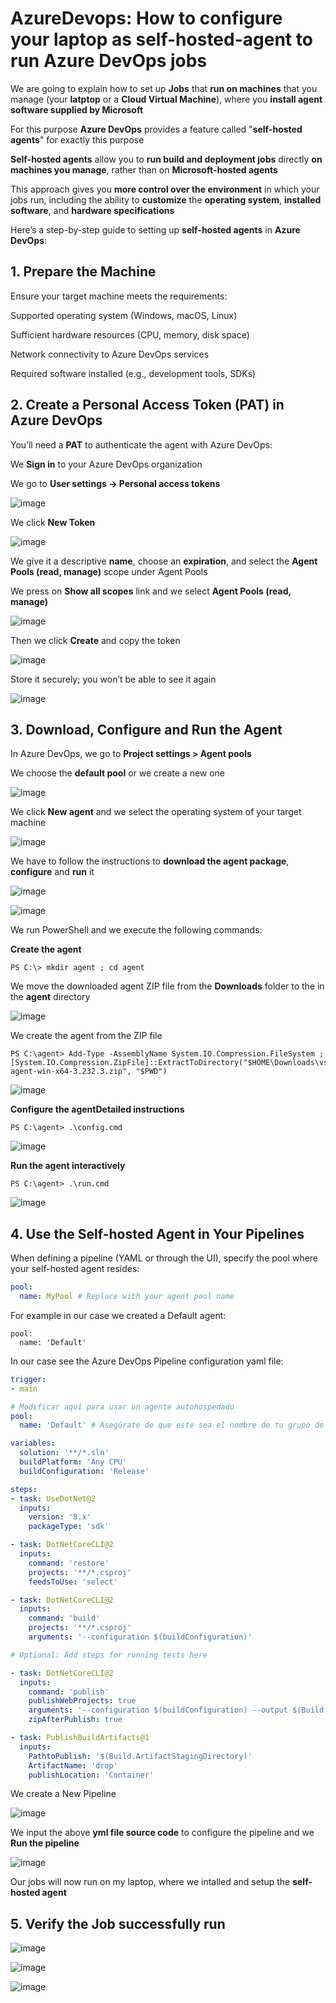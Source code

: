 # AzureDevops: How to configure your laptop as self-hosted-agent to run Azure DevOps jobs

We are going to explain how to set up **Jobs** that **run on machines** that you manage (your **latptop** or a **Cloud Virtual Machine**), where you **install agent software supplied by Microsoft**

For this purpose **Azure DevOps** provides a feature called "**self-hosted agents**" for exactly this purpose 

**Self-hosted agents** allow you to **run build and deployment jobs** directly **on machines you manage**, rather than on **Microsoft-hosted agents** 

This approach gives you **more control over the environment** in which your jobs run, including the ability to **customize** the **operating system**, **installed software**, and **hardware specifications**

Here’s a step-by-step guide to setting up **self-hosted agents** in **Azure DevOps**:

## 1. Prepare the Machine

Ensure your target machine meets the requirements:

Supported operating system (Windows, macOS, Linux)

Sufficient hardware resources (CPU, memory, disk space)

Network connectivity to Azure DevOps services

Required software installed (e.g., development tools, SDKs)

## 2. Create a Personal Access Token (PAT) in Azure DevOps

You’ll need a **PAT** to authenticate the agent with Azure DevOps:

We **Sign in** to your Azure DevOps organization

We go to **User settings -> Personal access tokens**

![image](https://github.com/luiscoco/AzureDevops_Sample4_Configure_your_laptop_as_self-hosted-agent/assets/32194879/b39a75f7-6e53-4cfa-9456-7abea6d19df6)

We click **New Token**

![image](https://github.com/luiscoco/AzureDevops_Sample4_Configure_your_laptop_as_self-hosted-agent/assets/32194879/2b9e192e-758a-4c32-9c38-b2ce7e95bfd5)

We give it a descriptive **name**, choose an **expiration**, and select the **Agent Pools (read, manage)** scope under Agent Pools

We press on **Show all scopes** link and we select **Agent Pools (read, manage)**

![image](https://github.com/luiscoco/AzureDevops_Sample4_Configure_your_laptop_as_self-hosted-agent/assets/32194879/afe2560a-fc00-4006-8012-3c47232861e0)

Then we click **Create** and copy the token

![image](https://github.com/luiscoco/AzureDevops_Sample4_Configure_your_laptop_as_self-hosted-agent/assets/32194879/5b1e8ff8-d64e-4e02-bbed-1e5af547c3b9)

Store it securely; you won’t be able to see it again

![image](https://github.com/luiscoco/AzureDevops_Sample4_Configure_your_laptop_as_self-hosted-agent/assets/32194879/50e81727-96f9-41e6-9e24-2eb8cc34be84)

## 3. Download, Configure and Run the Agent

In Azure DevOps, we go to **Project settings > Agent pools**

We choose the **default pool** or we create a new one

![image](https://github.com/luiscoco/AzureDevops_Sample4_Configure_your_laptop_as_self-hosted-agent/assets/32194879/a7319621-1ef8-4d6e-bc8d-1944c9aaaa9c)

We click **New agent** and we select the operating system of your target machine

![image](https://github.com/luiscoco/AzureDevops_Sample4_Configure_your_laptop_as_self-hosted-agent/assets/32194879/f856b1f7-92ed-4cf9-91a9-6800afeb5a3f)

We have to follow the instructions to **download the agent package**, **configure** and **run** it

![image](https://github.com/luiscoco/AzureDevops_Sample4_Configure_your_laptop_as_self-hosted-agent/assets/32194879/d87a5a6e-12e6-4b1d-bf3d-1f9f3e317f78)

![image](https://github.com/luiscoco/AzureDevops_Sample4_Configure_your_laptop_as_self-hosted-agent/assets/32194879/054289e5-9342-4d81-8aaa-f1d11b072953)

We run PowerShell and we execute the following commands:

**Create the agent**

```
PS C:\> mkdir agent ; cd agent
```

We move the downloaded agent ZIP file from the **Downloads** folder to the in the **agent** directory

![image](https://github.com/luiscoco/AzureDevops_Sample4_Configure_your_laptop_as_self-hosted-agent/assets/32194879/48cb735a-acc7-4214-97e2-b6a3f70dce69)

We create the agent from the ZIP file

```
PS C:\agent> Add-Type -AssemblyName System.IO.Compression.FileSystem ; [System.IO.Compression.ZipFile]::ExtractToDirectory("$HOME\Downloads\vsts-agent-win-x64-3.232.3.zip", "$PWD")
```

![image](https://github.com/luiscoco/AzureDevops_Sample4_Configure_your_laptop_as_self-hosted-agent/assets/32194879/890cf46f-6ce0-437c-943e-902f3c7ace37)

**Configure the agentDetailed instructions**

```
PS C:\agent> .\config.cmd
```

![image](https://github.com/luiscoco/AzureDevops_Sample4_Configure_your_laptop_as_self-hosted-agent/assets/32194879/499eb45a-f5cf-49ce-9b59-f8242bc9d7ee)

**Run the agent interactively**

```
PS C:\agent> .\run.cmd
```

![image](https://github.com/luiscoco/AzureDevops_Sample4_Configure_your_laptop_as_self-hosted-agent/assets/32194879/aab84909-a9a3-44cd-894a-196cbb3d9c13)

## 4. Use the Self-hosted Agent in Your Pipelines

When defining a pipeline (YAML or through the UI), specify the pool where your self-hosted agent resides:

```yaml
pool:
  name: MyPool # Replace with your agent pool name
```

For example in our case we created a Default agent:

```
pool:
  name: 'Default'
```

In our case see the Azure DevOps Pipeline configuration yaml file:

```yaml
trigger:
- main

# Modificar aquí para usar un agente autohospedado
pool:
  name: 'Default' # Asegúrate de que este sea el nombre de tu grupo de agentes autohospedados

variables:
  solution: '**/*.sln'
  buildPlatform: 'Any CPU'
  buildConfiguration: 'Release'

steps:
- task: UseDotNet@2
  inputs:
    version: '8.x'
    packageType: 'sdk'

- task: DotNetCoreCLI@2
  inputs:
    command: 'restore'
    projects: '**/*.csproj'
    feedsToUse: 'select'

- task: DotNetCoreCLI@2
  inputs:
    command: 'build'
    projects: '**/*.csproj'
    arguments: '--configuration $(buildConfiguration)'

# Optional: Add steps for running tests here

- task: DotNetCoreCLI@2
  inputs:
    command: 'publish'
    publishWebProjects: true
    arguments: '--configuration $(buildConfiguration) --output $(Build.ArtifactStagingDirectory)'
    zipAfterPublish: true

- task: PublishBuildArtifacts@1
  inputs:
    PathtoPublish: '$(Build.ArtifactStagingDirectory)'
    ArtifactName: 'drop'
    publishLocation: 'Container'
```

We create a New Pipeline

![image](https://github.com/luiscoco/AzureDevops_Sample4_Configure_your_laptop_as_self-hosted-agent/assets/32194879/9340902f-7d63-4d8c-84c3-52fb615fbb1c)

We input the above **yml file source code** to configure the pipeline and we **Run the pipeline**

![image](https://github.com/luiscoco/AzureDevops_Sample4_Configure_your_laptop_as_self-hosted-agent/assets/32194879/77d44e54-07bf-4614-bdcd-9434bb2ed2a1)

Our jobs will now run on my laptop, where we intalled and setup the **self-hosted agent**

## 5. Verify the Job successfully run

![image](https://github.com/luiscoco/AzureDevops_Sample4_Configure_your_laptop_as_self-hosted-agent/assets/32194879/a4ec4763-95c9-4781-b021-170c52f3cd30)

![image](https://github.com/luiscoco/AzureDevops_Sample4_Configure_your_laptop_as_self-hosted-agent/assets/32194879/c959f291-9b39-4cbe-815c-bf6ede5c2892)

![image](https://github.com/luiscoco/AzureDevops_Sample4_Configure_your_laptop_as_self-hosted-agent/assets/32194879/09aed653-904c-45d0-b1b1-92b06dc19aa5)

